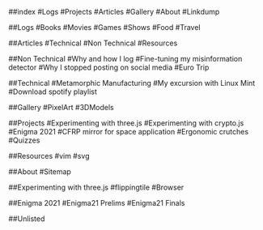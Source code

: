 ##index
#Logs
#Projects
#Articles
#Gallery
#About
#Linkdump

##Logs
#Books
#Movies
#Games
#Shows
#Food
#Travel

##Articles
#Technical
#Non Technical
#Resources

##Non Technical
#Why and how I log
#Fine-tuning my misinformation detector
#Why I stopped posting on social media
#Euro Trip

##Technical
#Metamorphic Manufacturing
#My excursion with Linux Mint
#Download spotify playlist

##Gallery
#PixelArt
#3DModels

##Projects
#Experimenting with three.js
#Experimenting with crypto.js
#Enigma 2021
#CFRP mirror for space application
#Ergonomic crutches
#Quizzes

##Resources
#vim
#svg

##About
#Sitemap

##Experimenting with three.js
#flippingtile
#Browser

##Enigma 2021
#Enigma21 Prelims
#Enigma21 Finals

##Unlisted